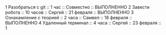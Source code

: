 1 Разобраться с git :: 1 час :: Совместно :: ВЫПОЛНЕННО
2 Завести робота :: 10 часов :: Сергей :: 21 февраля :: ВЫПОЛНЕННО 
3 Ознакамление с теорией :: 2 часа :: Самвел :: 18 февраля :: ВЫПОЛНЕННО
4 Удаленный терминал :: 4 часа :: Сергей :: 23 февраля :: 1
